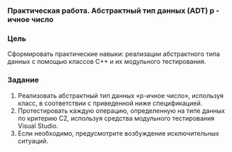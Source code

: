 ### Практическая работа. Абстрактный тип данных (ADT) p - ичное число

### Цель
Сформировать практические навыки: реализации абстрактного типа
данных с помощью классов С++ и их модульного тестирования.

### Задание
1. Реализовать абстрактный тип данных «р-ичное число», используя класс, в
соответствии с приведенной ниже спецификацией.
2. Протестировать каждую операцию, определенную на типе данных по критерию
С2, используя средства модульного тестирования Visual Studio.
3. Если необходимо, предусмотрите возбуждение исключительных ситуаций.
